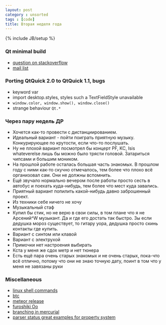 ```yaml
---
layout: post
category : unsorted
tags : [code]
title: Вторая неделя года
---
```

{% include JB/setup %}

### Qt minimal build
- [question on stackoverflow](http://stackoverflow.com/questions/450455/minimal-qt-executable-size)
- [mail list](http://lists.trolltech.com/qt-interest/2007-08/thread00675-0.html)

### Porting QtQuick 2.0 to QtQuick 1.1, bugs
- keyword var
- import desktop.styles, styles such a TextFieldStyle unavailable
- `window.color, window.show(), window.close()`
- strange behaviour `Qt.*`

### Через пару недель ДР
- Хочется как-то провести с дистанциированием.
- Идеальный вариант - пойти поиграть приятную музыку. Конкурирующее по крутости, если что-то послушать.
- Ну не плохой вариант посмотрел бы концерт PF, KC, Isis whateverelse лишь бы можно было трясти головой. Затариться чипсами и большим моником.
- На прошлой работе осталась большая часть знакомых. В прошлом году с ними как-то скучно отмечалось, тем более что плохо всё организовал сам. Они не должны вспомнить.
- Ещё звучало нормально вечером после работы просто сесть в автобус и поехать куда-нибудь, тем более что мест куда завались.
- Приятный вариант попилить какой-нибудь давно заброшенный проект.
- Из техники себе ничего не хочу
- Музыкальный стаф
 - Купил бы стик, но не верю в свои силы, в том плане что я не Арсений^W музыкант. Да и где его достать так быстро. Зы если дедушка мороз существует, то гитару уора, дедушка просто скинь контакты где купить.
 - Вариант с синтом или клавой
 - Вариант с электрухой
 - Примочки нет настроения выбирать
 - Кста у меня же сдох метр и нет тюнера
- Есть ещё пара очень старых знакомых и не очень старых, пока-что всё отлично, потому что они не знаю точную дату, поинт в том что у меня не завязаны руки


### Miscellaneous
- [linux shell commands](http://clippy.in/b/YJLM9W)
- [btc](http://techcrunch.com/2013/01/07/bitpay-banks-500k-in-angel-investment-to-become-paypal-for-bitcoin-already-has-2100-businesses-on-board/)
- [meteor release](http://meteor.com/blog/2012/01/07/meteor-053-deployment-settings-minimongo-spark-accounts)
- [furoshiki Oo](http://en.wikipedia.org/wiki/Furoshiki)
- [branching in mercurial](http://stevelosh.com/blog/2009/08/a-guide-to-branching-in-mercurial/)
- [parser status great examples for property system](http://doc-snapshot.qt-project.org/5.0/qtqml/qqmlparserstatus.html)
